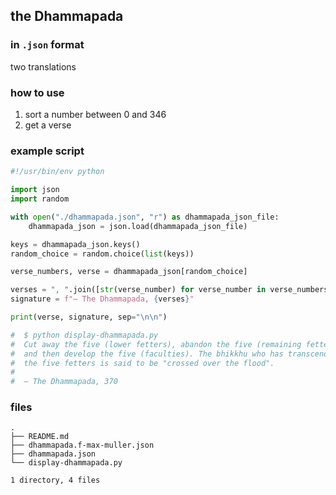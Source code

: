 ## the Dhammapada
### in `.json` format

two translations

### how to use

1. sort a number between 0 and 346
2. get a verse

### example script

```python
#!/usr/bin/env python

import json
import random

with open("./dhammapada.json", "r") as dhammapada_json_file:
    dhammapada_json = json.load(dhammapada_json_file)

keys = dhammapada_json.keys()
random_choice = random.choice(list(keys))

verse_numbers, verse = dhammapada_json[random_choice]

verses = ", ".join([str(verse_number) for verse_number in verse_numbers])
signature = f"— The Dhammapada, {verses}"

print(verse, signature, sep="\n\n")

#  $ python display-dhammapada.py
#  Cut away the five (lower fetters), abandon the five (remaining fetters),
#  and then develop the five (faculties). The bhikkhu who has transcended
#  the five fetters is said to be "crossed over the flood".
#
#  — The Dhammapada, 370
```

### files

```
.
├── README.md
├── dhammapada.f-max-muller.json
├── dhammapada.json
└── display-dhammapada.py

1 directory, 4 files
```

